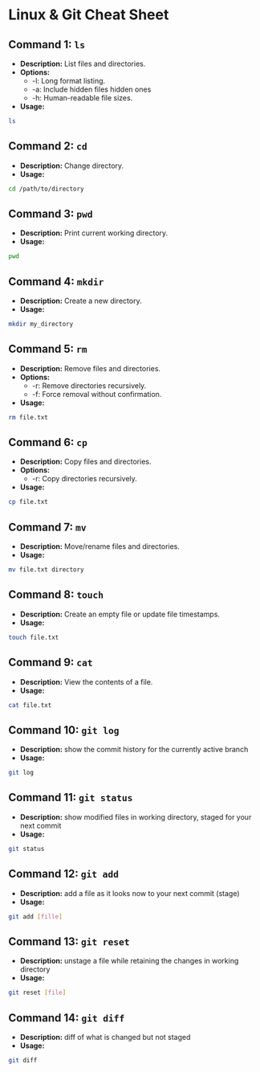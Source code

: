 # Linux & Git Cheat Sheet

## Command 1: `ls`

- **Description:** List files and directories.
- **Options:**
  * -l: Long format listing.
  * -a: Include hidden files hidden ones
  * -h: Human-readable file sizes.
- **Usage:**
```bash
ls
```

## Command 2: `cd`

- **Description:** Change directory.
- **Usage:**
```bash
cd /path/to/directory
```

## Command 3: `pwd`

- **Description:** Print current working directory.
- **Usage:**
```bash
pwd
```

## Command 4: `mkdir`

- **Description:** Create a new directory.
- **Usage:**
```bash
mkdir my_directory
```

## Command 5: `rm`

- **Description:** Remove files and directories.
- **Options:**
  * -r: Remove directories recursively.
  * -f: Force removal without confirmation.
- **Usage:**
```bash
rm file.txt
```

## Command 6: `cp`

- **Description:** Copy files and directories.
- **Options:**
  * -r: Copy directories recursively.
- **Usage:**
```bash
cp file.txt
```

## Command 7: `mv`

- **Description:** Move/rename files and directories.
- **Usage:**
```bash
mv file.txt directory 
```

## Command 8: `touch`

- **Description:** Create an empty file or update file timestamps.
- **Usage:**
```bash
touch file.txt
```

## Command 9: `cat`

- **Description:** View the contents of a file.
- **Usage:**
```bash
cat file.txt
```

## Command 10: `git log`

- **Description:** show the commit history for the currently active branch
- **Usage:**
```bash
git log
```

## Command 11: `git status`

- **Description:** show modified files in working directory, staged for your next commit
- **Usage:**
```bash
git status
```

## Command 12: `git add`

- **Description:** add a file as it looks now to your next commit (stage)
- **Usage:**
```bash
git add [fille]
```

## Command 13: `git reset`

- **Description:** unstage a file while retaining the changes in working directory
- **Usage:**
```bash
git reset [file]
```

## Command 14: `git diff`

- **Description:** diff of what is changed but not staged
- **Usage:**
```bash
git diff
```
